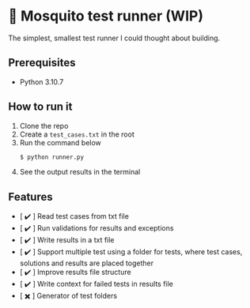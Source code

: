 # 🐝 Mosquito test runner (WIP)

The simplest, smallest test runner I could thought about building.

## Prerequisites

- Python 3.10.7

## How to run it

1. Clone the repo
2. Create a `test_cases.txt` in the root
3. Run the command below
   ```sh
   $ python runner.py
   ```
4. See the output results in the terminal

## Features

- [ :heavy_check_mark: ] Read test cases from txt file
- [ :heavy_check_mark: ] Run validations for results and exceptions
- [ :heavy_check_mark: ] Write results in a txt file
- [ :heavy_check_mark: ] Support multiple test using a folder for tests, where test cases, solutions and results are placed together
- [ :heavy_check_mark: ] Improve results file structure
- [ :heavy_check_mark: ] Write context for failed tests in results file
- [ :heavy_multiplication_x: ] Generator of test folders
